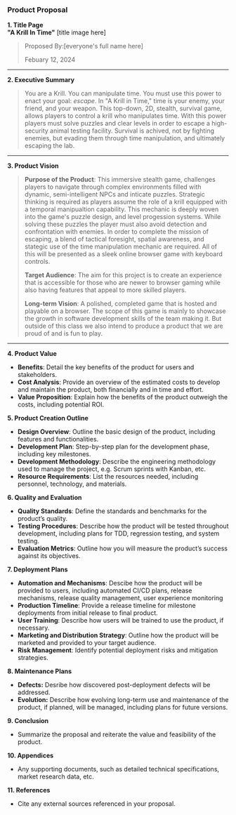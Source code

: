 ### Product Proposal

**1. Title Page**  
   **"A Krill In Time"** [title image here]

   > Proposed By:[everyone's full name here]
   >
   > Febuary 12, 2024
   
_________________

**2. Executive Summary**

   > You are a Krill. You can manipulate time. You must use this power to enact your goal: *escape*. In "A Krill in Time," time is your enemy, your friend, and your weapon. This top-down, 2D, stealth, survival game, allows players to control a krill who manipulates time. With this power players must solve puzzles and clear levels in order to escape a high-security animal testing facility. Survival is achived, not by fighting enemies, but evading them through time manipulation, and ultimately escaping the lab. 
   
_________________

**3. Product Vision**  
   >**Purpose of the Product**: This immersive stealth game, challenges players to navigate through complex environments filled with dynamic, semi-intelligent NPCs and inticate puzzles. Strategic thinking is required as players assume the role of a krill equipped with a temporal manipualtion capability. This mechanic is deeply woven into the game's puzzle design, and level progession systems. While solving these puzzles the player must also avoid detection and confrontation with enemies. In order to complete the mission of escaping, a blend of tactical foresight, spatial awareness, and stategic use of the time manipulation mechanic are required. All of this will be presented as a sleek online browser game with keyboard controls.     
   >  
   >**Target Audience**: The aim for this project is to create an experience that is accessible for those who are newer to browser gaming while also having features that appeal to more skilled players.   
   > 
   >**Long-term Vision**: A polished, completed game that is hosted and playable on a browser. The scope of this game is mainly to showcase the growth in software development skills of the team making it. But outside of this class we also intend to produce a product that we are proud of and is fun to play. 
_________________


**4. Product Value**
   - **Benefits**: Detail the key benefits of the product for users and stakeholders.
   - **Cost Analysis**: Provide an overview of the estimated costs to develop and maintain the product, both financially and in time and effort.
   - **Value Proposition**: Explain how the benefits of the product outweigh the costs, including potential ROI.

**5. Product Creation Outline**
   - **Design Overview**: Outline the basic design of the product, including features and functionalities.
   - **Development Plan**: Step-by-step plan for the development phase, including key milestones.
   - **Development Methodology**: Describe the engineering methodology used to manage the project, e.g. Scrum sprints with Kanban, etc.
   - **Resource Requirements**: List the resources needed, including personnel, technology, and materials.

**6. Quality and Evaluation**
   - **Quality Standards**: Define the standards and benchmarks for the product’s quality.
   - **Testing Procedures**: Describe how the product will be tested throughout development, including plans for TDD, regression testing, and system testing. 
   - **Evaluation Metrics**: Outline how you will measure the product’s success against its objectives.

**7. Deployment Plans**
   - **Automation and Mechanisms**: Descibe how the product will be provided to users, including automated CI/CD plans, release mechanisms, release quality management, user experience monitoring
   - **Production Timeline**: Provide a release timeline for milestone deployments from initial release to final product.
   - **User Training**: Describe how users will be trained to use the product, if necessary.
   - **Marketing and Distribution Strategy**: Outline how the product will be marketed and provided to your target audience.
   - **Risk Management**: Identify potential deployment risks and mitigation strategies.

**8. Maintenance Plans**
   - **Defects:** Desribe how discovered post-deployment defects will be addressed. 
   - **Evolution:** Describe how evolving long-term use and maintenance of the product, if planned, will be managed, including plans for future versions.

**9. Conclusion**
   - Summarize the proposal and reiterate the value and feasibility of the product.

**10. Appendices**
   - Any supporting documents, such as detailed technical specifications, market research data, etc.

**11. References**
   - Cite any external sources referenced in your proposal.